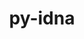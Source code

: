 ---
title: "py-idna"
layout: cache
categories: [package, develop-2024-02-25]
meta: {"versions": ["3.4"], "compilers": ["apple-clang@=15.0.0", "cce@=15.0.1", "gcc@=11.1.0", "gcc@=11.4.0", "gcc@=7.3.1", "gcc@=9.4.0", "oneapi@=2024.0.0"], "oss": ["amzn2", "rhel8", "ubuntu20.04", "ubuntu22.04", "ventura"], "platforms": ["darwin", "linux"], "targets": ["aarch64", "neoverse_n1", "neoverse_v1", "neoverse_v2", "ppc64le", "x86_64_v3", "zen4"], "stacks": ["aws-isc", "aws-isc-aarch64", "data-vis-sdk", "e4s", "e4s-cray-rhel", "e4s-neoverse-v2", "e4s-neoverse_v1", "e4s-oneapi", "e4s-power", "ml-darwin-aarch64-mps", "ml-linux-x86_64-cpu", "ml-linux-x86_64-cuda", "ml-linux-x86_64-rocm", "root"], "num_specs": 16, "num_specs_by_stack": {"root": 16, "ml-darwin-aarch64-mps": 2, "aws-isc-aarch64": 2, "aws-isc": 1, "e4s-cray-rhel": 1, "e4s-neoverse_v1": 1, "e4s-power": 1, "data-vis-sdk": 2, "e4s": 2, "e4s-neoverse-v2": 1, "ml-linux-x86_64-rocm": 2, "ml-linux-x86_64-cpu": 2, "ml-linux-x86_64-cuda": 2, "e4s-oneapi": 1}}
spec_details: [{"hash": "u5d7xyax4qsup3dg6h6ujxysk2yw2lpr", "compiler": "apple-clang@=15.0.0", "versions": ["3.4"], "os": "ventura", "platform": "darwin", "target": "aarch64", "variants": ["build_system=python_pip"], "stacks": ["root", "ml-darwin-aarch64-mps"], "size": "-", "tarball": "https://binaries.spack.io/releases/develop-2024-02-25/build_cache/darwin-ventura-aarch64/apple-clang-15.0.0/py-idna-3.4/darwin-ventura-aarch64-apple-clang-15.0.0-py-idna-3.4-u5d7xyax4qsup3dg6h6ujxysk2yw2lpr.spack"}, {"hash": "b2awpsec4rfnk5qi6drdggqrl3jit35e", "compiler": "apple-clang@=15.0.0", "versions": ["3.4"], "os": "ventura", "platform": "darwin", "target": "aarch64", "variants": ["build_system=python_pip"], "stacks": ["root", "ml-darwin-aarch64-mps"], "size": "-", "tarball": "https://binaries.spack.io/releases/develop-2024-02-25/build_cache/darwin-ventura-aarch64/apple-clang-15.0.0/py-idna-3.4/darwin-ventura-aarch64-apple-clang-15.0.0-py-idna-3.4-b2awpsec4rfnk5qi6drdggqrl3jit35e.spack"}, {"hash": "zeplozde7dbrdc3bmqfgv2236de5ysqm", "compiler": "gcc@=7.3.1", "versions": ["3.4"], "os": "amzn2", "platform": "linux", "target": "aarch64", "variants": ["build_system=python_pip"], "stacks": ["root", "aws-isc-aarch64"], "size": "-", "tarball": "https://binaries.spack.io/releases/develop-2024-02-25/build_cache/linux-amzn2-aarch64/gcc-7.3.1/py-idna-3.4/linux-amzn2-aarch64-gcc-7.3.1-py-idna-3.4-zeplozde7dbrdc3bmqfgv2236de5ysqm.spack"}, {"hash": "ly4mdsgnlnbyhmhvjqek4m2nssuqvr4t", "compiler": "gcc@=7.3.1", "versions": ["3.4"], "os": "amzn2", "platform": "linux", "target": "neoverse_n1", "variants": ["build_system=python_pip"], "stacks": ["root", "aws-isc-aarch64"], "size": "-", "tarball": "https://binaries.spack.io/releases/develop-2024-02-25/build_cache/linux-amzn2-neoverse_n1/gcc-7.3.1/py-idna-3.4/linux-amzn2-neoverse_n1-gcc-7.3.1-py-idna-3.4-ly4mdsgnlnbyhmhvjqek4m2nssuqvr4t.spack"}, {"hash": "wjxl3d3mk7vp4ez2yjba7mnxuw7rlzop", "compiler": "gcc@=7.3.1", "versions": ["3.4"], "os": "amzn2", "platform": "linux", "target": "x86_64_v3", "variants": ["build_system=python_pip"], "stacks": ["root", "aws-isc"], "size": "-", "tarball": "https://binaries.spack.io/releases/develop-2024-02-25/build_cache/linux-amzn2-x86_64_v3/gcc-7.3.1/py-idna-3.4/linux-amzn2-x86_64_v3-gcc-7.3.1-py-idna-3.4-wjxl3d3mk7vp4ez2yjba7mnxuw7rlzop.spack"}, {"hash": "siwvhxfjhxjo5pg4fli6x3nu5nxek3qq", "compiler": "cce@=15.0.1", "versions": ["3.4"], "os": "rhel8", "platform": "linux", "target": "zen4", "variants": ["build_system=python_pip"], "stacks": ["root", "e4s-cray-rhel"], "size": "-", "tarball": "https://binaries.spack.io/releases/develop-2024-02-25/build_cache/linux-rhel8-zen4/cce-15.0.1/py-idna-3.4/linux-rhel8-zen4-cce-15.0.1-py-idna-3.4-siwvhxfjhxjo5pg4fli6x3nu5nxek3qq.spack"}, {"hash": "ukdqfldqrpz6n43pqzis76o3enwpgqfl", "compiler": "gcc@=11.4.0", "versions": ["3.4"], "os": "ubuntu20.04", "platform": "linux", "target": "neoverse_v1", "variants": ["build_system=python_pip"], "stacks": ["root", "e4s-neoverse_v1"], "size": "-", "tarball": "https://binaries.spack.io/releases/develop-2024-02-25/build_cache/linux-ubuntu20.04-neoverse_v1/gcc-11.4.0/py-idna-3.4/linux-ubuntu20.04-neoverse_v1-gcc-11.4.0-py-idna-3.4-ukdqfldqrpz6n43pqzis76o3enwpgqfl.spack"}, {"hash": "r6dxmrmsytw63esjjorfskirl2jeefps", "compiler": "gcc@=9.4.0", "versions": ["3.4"], "os": "ubuntu20.04", "platform": "linux", "target": "ppc64le", "variants": ["build_system=python_pip"], "stacks": ["e4s-power", "root"], "size": "-", "tarball": "https://binaries.spack.io/releases/develop-2024-02-25/build_cache/linux-ubuntu20.04-ppc64le/gcc-9.4.0/py-idna-3.4/linux-ubuntu20.04-ppc64le-gcc-9.4.0-py-idna-3.4-r6dxmrmsytw63esjjorfskirl2jeefps.spack"}, {"hash": "rehkvqdxgsitfwf2xgm4vmiqxkpjr7cm", "compiler": "gcc@=11.1.0", "versions": ["3.4"], "os": "ubuntu20.04", "platform": "linux", "target": "x86_64_v3", "variants": ["build_system=python_pip"], "stacks": ["root", "data-vis-sdk"], "size": "-", "tarball": "https://binaries.spack.io/releases/develop-2024-02-25/build_cache/linux-ubuntu20.04-x86_64_v3/gcc-11.1.0/py-idna-3.4/linux-ubuntu20.04-x86_64_v3-gcc-11.1.0-py-idna-3.4-rehkvqdxgsitfwf2xgm4vmiqxkpjr7cm.spack"}, {"hash": "xwlv253jz36kk4l2vi7zrhqf6dw4h3bp", "compiler": "gcc@=11.1.0", "versions": ["3.4"], "os": "ubuntu20.04", "platform": "linux", "target": "x86_64_v3", "variants": ["build_system=python_pip"], "stacks": ["root", "data-vis-sdk"], "size": "-", "tarball": "https://binaries.spack.io/releases/develop-2024-02-25/build_cache/linux-ubuntu20.04-x86_64_v3/gcc-11.1.0/py-idna-3.4/linux-ubuntu20.04-x86_64_v3-gcc-11.1.0-py-idna-3.4-xwlv253jz36kk4l2vi7zrhqf6dw4h3bp.spack"}, {"hash": "pkefyz3q2ua3cwkenukhgdduu5kitzg2", "compiler": "gcc@=11.4.0", "versions": ["3.4"], "os": "ubuntu20.04", "platform": "linux", "target": "x86_64_v3", "variants": ["build_system=python_pip"], "stacks": ["e4s", "root"], "size": "-", "tarball": "https://binaries.spack.io/releases/develop-2024-02-25/build_cache/linux-ubuntu20.04-x86_64_v3/gcc-11.4.0/py-idna-3.4/linux-ubuntu20.04-x86_64_v3-gcc-11.4.0-py-idna-3.4-pkefyz3q2ua3cwkenukhgdduu5kitzg2.spack"}, {"hash": "jwwma4oqbhkxeu6t4pke4c3m3qyt7oif", "compiler": "gcc@=11.4.0", "versions": ["3.4"], "os": "ubuntu20.04", "platform": "linux", "target": "x86_64_v3", "variants": ["build_system=python_pip"], "stacks": ["e4s", "root"], "size": "-", "tarball": "https://binaries.spack.io/releases/develop-2024-02-25/build_cache/linux-ubuntu20.04-x86_64_v3/gcc-11.4.0/py-idna-3.4/linux-ubuntu20.04-x86_64_v3-gcc-11.4.0-py-idna-3.4-jwwma4oqbhkxeu6t4pke4c3m3qyt7oif.spack"}, {"hash": "r5p6wf7izxkpu2xh46xrhajlnhd7xdyd", "compiler": "gcc@=11.4.0", "versions": ["3.4"], "os": "ubuntu22.04", "platform": "linux", "target": "neoverse_v2", "variants": ["build_system=python_pip"], "stacks": ["root", "e4s-neoverse-v2"], "size": "-", "tarball": "https://binaries.spack.io/releases/develop-2024-02-25/build_cache/linux-ubuntu22.04-neoverse_v2/gcc-11.4.0/py-idna-3.4/linux-ubuntu22.04-neoverse_v2-gcc-11.4.0-py-idna-3.4-r5p6wf7izxkpu2xh46xrhajlnhd7xdyd.spack"}, {"hash": "besqlqegms5hawdvohnazpuzt22rbw6f", "compiler": "gcc@=11.4.0", "versions": ["3.4"], "os": "ubuntu22.04", "platform": "linux", "target": "x86_64_v3", "variants": ["build_system=python_pip"], "stacks": ["ml-linux-x86_64-rocm", "ml-linux-x86_64-cpu", "root", "ml-linux-x86_64-cuda"], "size": "-", "tarball": "https://binaries.spack.io/releases/develop-2024-02-25/build_cache/linux-ubuntu22.04-x86_64_v3/gcc-11.4.0/py-idna-3.4/linux-ubuntu22.04-x86_64_v3-gcc-11.4.0-py-idna-3.4-besqlqegms5hawdvohnazpuzt22rbw6f.spack"}, {"hash": "44n33vgrylf6rsxsyrwpyqjidnd2xoxl", "compiler": "gcc@=11.4.0", "versions": ["3.4"], "os": "ubuntu22.04", "platform": "linux", "target": "x86_64_v3", "variants": ["build_system=python_pip"], "stacks": ["ml-linux-x86_64-rocm", "ml-linux-x86_64-cpu", "root", "ml-linux-x86_64-cuda"], "size": "-", "tarball": "https://binaries.spack.io/releases/develop-2024-02-25/build_cache/linux-ubuntu22.04-x86_64_v3/gcc-11.4.0/py-idna-3.4/linux-ubuntu22.04-x86_64_v3-gcc-11.4.0-py-idna-3.4-44n33vgrylf6rsxsyrwpyqjidnd2xoxl.spack"}, {"hash": "abyc4dmsn4caszwp7chrr5drb3rprecm", "compiler": "oneapi@=2024.0.0", "versions": ["3.4"], "os": "ubuntu22.04", "platform": "linux", "target": "x86_64_v3", "variants": ["build_system=python_pip"], "stacks": ["root", "e4s-oneapi"], "size": "-", "tarball": "https://binaries.spack.io/releases/develop-2024-02-25/build_cache/linux-ubuntu22.04-x86_64_v3/oneapi-2024.0.0/py-idna-3.4/linux-ubuntu22.04-x86_64_v3-oneapi-2024.0.0-py-idna-3.4-abyc4dmsn4caszwp7chrr5drb3rprecm.spack"}]
---